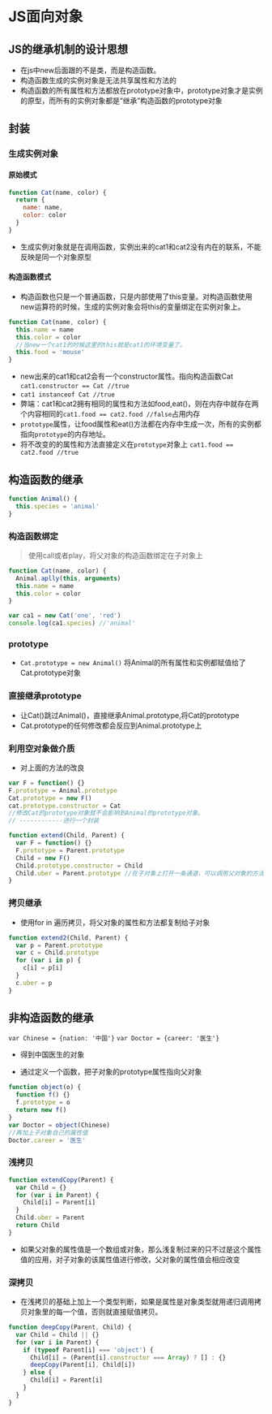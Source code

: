 # JS面向对象
## JS的继承机制的设计思想
- 在js中new后面跟的不是类，而是构造函数。
- 构造函数生成的实例对象是无法共享属性和方法的
- 构造函数的所有属性和方法都放在prototype对象中，prototype对象才是实例的原型，而所有的实例对象都是“继承”构造函数的prototype对象

## 封装
### 生成实例对象
#### 原始模式
```js
function Cat(name, color) {
  return {
    name: name,
    color: color
  }
}
```
- 生成实例对象就是在调用函数，实例出来的cat1和cat2没有内在的联系，不能反映是同一个对象原型
#### 构造函数模式
- 构造函数也只是一个普通函数，只是内部使用了this变量。对构造函数使用new运算符的时候，生成的实例对象会将this的变量绑定在实例对象上。
```js
function Cat(name, color) {
  this.name = name
  this.color = color
  //当new一个cat1的时候这里的this就是cat1的环境变量了。
  this.food = 'mouse'
}
```
- new出来的cat1和cat2会有一个constructor属性。指向构造函数Cat `cat1.constructor == Cat //true`
- `cat1 instanceof Cat //true`
- 弊端：cat1和cat2拥有相同的属性和方法如food,eat()，则在内存中就存在两个内容相同的`cat1.food == cat2.food //false`占用内存
- `prototype`属性，让food属性和eat()方法都在内存中生成一次，所有的实例都指向`prototype`的内存地址。
- 将不改变的的属性和方法直接定义在`prototype`对象上 `cat1.food == cat2.food //true`

## 构造函数的继承

```js
function Animal() {
  this.species = 'animal'
}
```
### 构造函数绑定
>使用call或者play，将父对象的构造函数绑定在子对象上

```js
function Cat(name, color) {
  Animal.aplly(this, arguments)
  this.name = name
  this.color = color
}

var ca1 = new Cat('one', 'red')
console.log(ca1.species) //'animal'
```
### prototype
- `Cat.prototype = new Animal()` 将Animal的所有属性和实例都赋值给了Cat.prototype对象

### 直接继承prototype
- 让Cat()跳过Animal()，直接继承Animal.prototype,将Cat的prototype
- Cat.prototype的任何修改都会反应到Animal.prototype上

### 利用空对象做介质
- 对上面的方法的改良
```js
var F = function() {}
F.prototype = Animal.prototype
Cat.prototype = new F()
cat.prototype.constructor = Cat
//修改Cat的prototype对象就不会影响到Animal的prototype对象。
// ------------进行一个封装

function extend(Child, Parent) {
  var F = function() {}
  F.prototype = Parent.prototype
  Child = new F()
  Child.prototype.constructor = Child
  Child.uber = Parent.prototype //在子对象上打开一条通道，可以调用父对象的方法
}
```

### 拷贝继承
- 使用for in 遍历拷贝，将父对象的属性和方法都复制给子对象
```js
function extend2(Child, Parent) {
  var p = Parent.prototype
  var c = Child.prototype
  for (var i in p) {
    c[i] = p[i]
  }
  c.uber = p
}
```

## 非构造函数的继承
`var Chinese = {nation: '中国'}`
`var Doctor = {career: '医生'}`
- 得到中国医生的对象

- 通过定义一个函数，把子对象的prototype属性指向父对象
 ```js
 function object(o) {
   function f() {}
   f.prototype = o
   return new f()
 }
var Doctor = object(Chinese)
//再加上子对象自己的属性值
Doctor.career = '医生'
 ```
### 浅拷贝
```js
function extendCopy(Parent) {
  var Child = {}
  for (var i in Parent) {
    Child[i] = Parent[i]
  }
  Child.uber = Parent
  return Child
}
```
- 如果父对象的属性值是一个数组或对象，那么浅复制过来的只不过是这个属性值的应用，对子对象的该属性值进行修改，父对象的属性值会相应改变

### 深拷贝
- 在浅拷贝的基础上加上一个类型判断，如果是属性是对象类型就用递归调用拷贝对象里的每一个值，否则就直接赋值拷贝。
```js
function deepCopy(Parent, Child) {
  var Child = Child || {}
  for (var i in Parent) {
    if (typeof Parent[i] === 'object') {
      Child[i] = (Parent[i].constructor === Array) ? [] : {}
      deepCopy(Parent[i], Child[i])
    } else {
      Child[i] = Parent[i]
    }
  }
}
```
